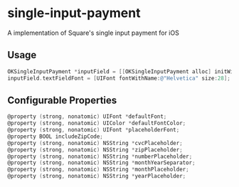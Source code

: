 single-input-payment
====================

A implementation of Square's single input payment for iOS


## Usage
```objective-c
OKSingleInputPayment *inputField = [[OKSingleInputPayment alloc] initWithFrame:CGRectMake(20, 60, 280, 50)];
inputField.textFieldFont = [UIFont fontWithName:@"Helvetica" size:28];

```

## Configurable Properties 
```objective-c
@property (strong, nonatomic) UIFont *defaultFont;
@property (strong, nonatomic) UIColor *defaultFontColor;
@property (strong, nonatomic) UIFont *placeholderFont;
@property BOOL includeZipCode;
@property (strong, nonatomic) NSString *cvcPlaceholder;
@property (strong, nonatomic) NSString *zipPlaceholder;
@property (strong, nonatomic) NSString *numberPlaceholder;
@property (strong, nonatomic) NSString *monthYearSeparator;
@property (strong, nonatomic) NSString *monthPlaceholder;
@property (strong, nonatomic) NSString *yearPlaceholder;
```
